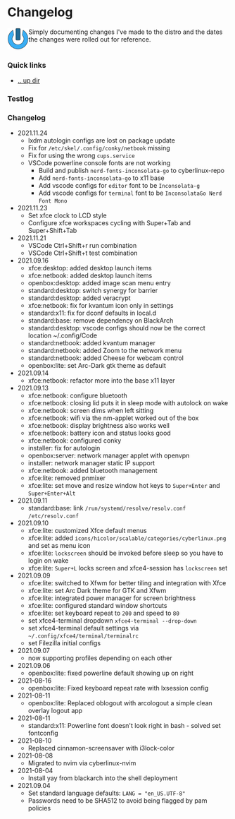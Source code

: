 Changelog
====================================================================================================
<img align="left" width="48" height="48" src="../art/logo_256x256.png">
Simply documenting changes I've made to the distro and the dates the changes were rolled out for 
reference. 
<br><br>

### Quick links
* [.. up dir](..)

### Testlog <a name="testlog"/></a>

### Changelog <a name="changelog"/></a>
* 2021.11.24
  * lxdm autologin configs are lost on package update
  * Fix for `/etc/skel/.config/conky/netbook` missing
  * Fix for using the wrong `cups.service`
  * VSCode powerline console fonts are not working
    * Build and publish `nerd-fonts-inconsolata-go` to cyberlinux-repo
    * Add `nerd-fonts-inconsolata-go` to x11 base
    * Add vscode configs for `editor` font to be `Inconsolata-g`
    * Add vscode configs for `terminal` font to be `InconsolataGo Nerd Font Mono`
* 2021.11.23
  * Set xfce clock to LCD style
  * Configure xfce workspaces cycling with Super+Tab and Super+Shift+Tab
* 2021.11.21
  * VSCode Ctrl+Shift+r run combination
  * VSCode Ctrl+Shift+t test combination
* 2021.09.16
  * xfce:desktop: added desktop launch items
  * xfce:netbook: added desktop launch items
  * openbox:desktop: added image scan menu entry
  * standard:desktop: switch synergy for barrier
  * standard:desktop: added veracrypt
  * xfce:netbook: fix for kvantum icon only in settings
  * standard:x11: fix for dconf defaults in local.d
  * standard:base: remove dependency on BlackArch
  * standard:desktop: vscode configs should now be the correct location ~/.config/Code
  * standard:netbook: added kvantum manager
  * standard:netbook: added Zoom to the network menu
  * standard:netbook: added Cheese for webcam control
  * openbox:lite: set Arc-Dark gtk theme as default
* 2021.09.14
  * xfce:netbook: refactor more into the base x11 layer
* 2021.09.13
  * xfce:netbook: configure bluetooth
  * xfce:netbook: closing lid puts it in sleep mode with autolock on wake
  * xfce:netbook: screen dims when left sitting
  * xfce:netbook: wifi via the nm-applet worked out of the box
  * xfce:netbook: display brightness also works well
  * xfce:netbook: battery icon and status looks good
  * xfce:netbook: configured conky
  * installer: fix for autologin
  * openbox:server: network manager applet with openvpn
  * installer: network manager static IP support
  * xfce:netbook: added bluetooth management
  * xfce:lite: removed pnmixer
  * xfce:lite: set move and resize window hot keys to `Super+Enter` and `Super+Enter+Alt`
* 2021.09.11
  * standard:base: link `/run/systemd/resolve/resolv.conf` `/etc/resolv.conf`
* 2021.09.10
  * xfce:lite: customized Xfce default menus
  * xfce:lite: added `icons/hicolor/scalable/categories/cyberlinux.png` and set as menu icon
  * xfce:lite: `lockscreen` should be invoked before sleep so you have to login on wake
  * xfce:lite: `Super+L` locks screen and xfce4-session has `lockscreen` set
* 2021.09.09
  * xfce:lite: switched to Xfwm for better tiling and integration with Xfce
  * xfce:lite: set Arc Dark theme for GTK and Xfwm
  * xfce:lite: integrated power manager for screen brightness
  * xfce:lite: configured standard window shortcuts
  * xfce:lite: set keyboard repeat to `200` and speed to `80`
  * set xfce4-terminal dropdown `xfce4-terminal --drop-down`
  * set xfce4-terminal default settings via `~/.config/xfce4/terminal/terminalrc`
  * set Filezilla initial configs
* 2021.09.07
  * now supporting profiles depending on each other
* 2021.09.06
  * openbox:lite: fixed powerline default showing up on right
* 2021-08-16
  * openbox:lite: Fixed keyboard repeat rate with lxsession config
* 2021-08-11
  * openbox:lite: Replaced oblogout with arcologout a simple clean overlay logout app
* 2021-08-11
  * standard:x11: Powerline font doesn't look right in bash - solved set fontconfig
* 2021-08-10
  * Replaced cinnamon-screensaver with i3lock-color
* 2021-08-08
  * Migrated to nvim via cyberlinux-nvim
* 2021-08-04
  * Install yay from blackarch into the shell deployment
* 2021.09.04
  * Set standard language defaults: `LANG = "en_US.UTF-8"`
  * Passwords need to be SHA512 to avoid being flagged by pam policies

<!-- 
vim: ts=2:sw=2:sts=2
-->
